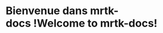 # <a name="welcome-to-mrtk-docs"></a><span data-ttu-id="916c0-101">Bienvenue dans mrtk-docs !</span><span class="sxs-lookup"><span data-stu-id="916c0-101">Welcome to mrtk-docs!</span></span>